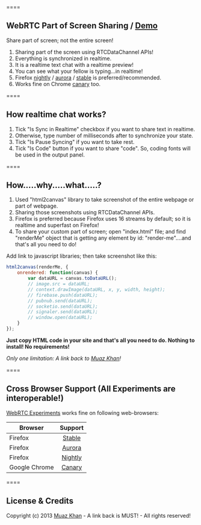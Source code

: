 ====
## WebRTC Part of Screen Sharing / [Demo](https://googledrive.com/host/0B6GWd_dUUTT8RzVSRVU2MlIxcm8/realtime-chat/)

Share part of screen; not the entire screen!

1. Sharing part of the screen using RTCDataChannel APIs!
2. Everything is synchronized in realtime.
3. It is a realtime text chat with a realtime preview!
4. You can see what your fellow is typing...in realtime!
5. Firefox [nightly](http://nightly.mozilla.org/) / [aurora](http://www.mozilla.org/en-US/firefox/aurora/) / [stable](http://www.mozilla.org/en-US/firefox/new/) is preferred/recommended.
6. Works fine on Chrome [canary](https://www.google.com/intl/en/chrome/browser/canary.html) too.

====
## How realtime chat works?

1. Tick "Is Sync in Realtime" checkbox if you want to share text in realtime.
2. Otherwise, type number of milliseconds after to synchronize your state.
3. Tick "Is Pause Syncing" if you want to take rest.
4. Tick "Is Code" button if you want to share "code". So, coding fonts will be used in the output panel.

====
## How.....why.....what.....?

1. Used "html2canvas" library to take screenshot of the entire webpage or part of webpage.
2. Sharing those screenshots using RTCDataChannel APIs.
3. Firefox is preferred because Firefox uses 16 streams by default; so it is realtime and superfast on Firefox!
4. To share your custom part of screen; open "index.html" file; and find "renderMe" object that is getting any element by id: "render-me"....and that's all you need to do!

Add link to javascript libraries; then take screenshot like this:

```javascript
html2canvas(renderMe, {
	onrendered: function(canvas) {
		var dataURL = canvas.toDataURL();
		// image.src = dataURL;
		// context.drawImage(dataURL, x, y, width, height);
		// firebase.push(dataURL);
		// pubnub.send(dataURL);
		// socketio.send(dataURL);
		// signaler.send(dataURL);
		// window.open(dataURL);
	}
});
```

**Just copy HTML code in your site and that's all you need to do. Nothing to install! No requirements!**

*Only one limitation: A link back to [Muaz Khan](http://github.com/muaz-khan)!*

====
## Cross Browser Support (All Experiments are interoperable!)
[WebRTC Experiments](https://webrtc-experiment.appspot.com) works fine on following web-browsers:

| Browser        | Support           |
| ------------- |:-------------:|
| Firefox | [Stable](http://www.mozilla.org/en-US/firefox/new/) |
| Firefox | [Aurora](http://www.mozilla.org/en-US/firefox/aurora/) |
| Firefox | [Nightly](http://nightly.mozilla.org/) |
| Google Chrome | [Canary](https://www.google.com/intl/en/chrome/browser/canary.html) |

====
## License & Credits

Copyright (c) 2013 [Muaz Khan](https://plus.google.com/100325991024054712503) - A link back is MUST! - All rights reserved!
